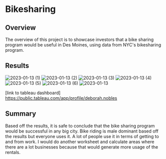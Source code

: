 # Bikesharing

## Overview
The overview of this project is to showcase investors that a bike sharing program would be useful in Des Moines, using data from NYC's bikesharing program.

## Results
![2023-01-13 (1)](https://user-images.githubusercontent.com/111711885/212290456-b2c168d0-1df4-4c7e-bcbd-98f41af2caf1.png)
![2023-01-13 (2)](https://user-images.githubusercontent.com/111711885/212290485-3d61cbd5-93ef-4ed0-8c33-b4ceee1cb0a6.png)
![2023-01-13 (3)](https://user-images.githubusercontent.com/111711885/212290521-a4cb3d76-8468-449b-b72e-723c2e3f276c.png)
![2023-01-13 (4)](https://user-images.githubusercontent.com/111711885/212290544-255a4073-d2ff-404a-ade0-ae5d9b0880b7.png)
![2023-01-13 (5)](https://user-images.githubusercontent.com/111711885/212290572-8f3216ac-9354-4cd5-b33e-84d1c745b829.png)
![2023-01-13 (6)](https://user-images.githubusercontent.com/111711885/212290599-15f66a24-fac1-4be8-aac1-4bb6053ad60c.png)
![2023-01-13](https://user-images.githubusercontent.com/111711885/212290636-183d96d3-cce6-4c0e-93e9-bb1743f766aa.png)

[link to tableau dashboard] https://public.tableau.com/app/profile/deborah.nobles

## Summary
Based off the results, it is safe to conclude that the bike sharing program would be successful in any big city. Bike riding is male dominant based off the results but everyone uses it. A lot of people use it in terms of getting to and from work. I would do another worksheet and calculate areas where there are a lot businesses because that would generate more usage of the rentals.
